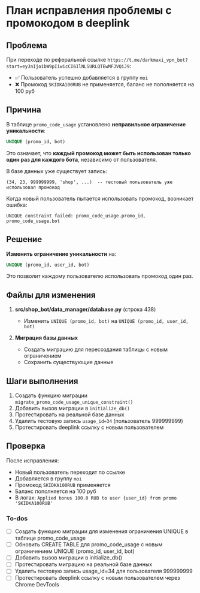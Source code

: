 <!-- 81541c68-1e2d-4cc0-9b54-fb5c92f356e1 52604adc-5009-4e8d-ba19-4f6e53b63cbb -->
# План исправления проблемы с промокодом в deeplink

## Проблема

При переходе по реферальной ссылке `https://t.me/darkmaxi_vpn_bot?start=eyJnIjoibW9pIiwicCI6IlNLSURLQTEwMFJVQiJ9`:

- ✅ Пользователь успешно добавляется в группу `moi`
- ❌ Промокод `SKIDKA100RUB` не применяется, баланс не пополняется на 100 руб

## Причина

В таблице `promo_code_usage` установлено **неправильное ограничение уникальности**:

```sql
UNIQUE (promo_id, bot)
```

Это означает, что **каждый промокод может быть использован только один раз для каждого бота**, независимо от пользователя.

В базе данных уже существует запись:

```
(34, 23, 999999999, 'shop', ...)  -- тестовый пользователь уже использовал промокод
```

Когда новый пользователь пытается использовать промокод, возникает ошибка:

```
UNIQUE constraint failed: promo_code_usage.promo_id, promo_code_usage.bot
```

## Решение

**Изменить ограничение уникальности** на:

```sql
UNIQUE (promo_id, user_id, bot)
```

Это позволит каждому пользователю использовать промокод один раз.

## Файлы для изменения

1. **src/shop_bot/data_manager/database.py** (строка 438)

   - Изменить `UNIQUE (promo_id, bot)` на `UNIQUE (promo_id, user_id, bot)`

2. **Миграция базы данных**

   - Создать миграцию для пересоздания таблицы с новым ограничением
   - Сохранить существующие данные

## Шаги выполнения

1. Создать функцию миграции `migrate_promo_code_usage_unique_constraint()`
2. Добавить вызов миграции в `initialize_db()`
3. Протестировать на реальной базе данных
4. Удалить тестовую запись `usage_id=34` (пользователь 999999999)
5. Протестировать deeplink ссылку с новым пользователем

## Проверка

После исправления:

- Новый пользователь переходит по ссылке
- Добавляется в группу `moi`
- Промокод `SKIDKA100RUB` применяется
- Баланс пополняется на 100 руб
- В логах: `Applied bonus 100.0 RUB to user {user_id} from promo 'SKIDKA100RUB'`

### To-dos

- [ ] Создать функцию миграции для изменения ограничения UNIQUE в таблице promo_code_usage
- [ ] Обновить CREATE TABLE для promo_code_usage с новым ограничением UNIQUE (promo_id, user_id, bot)
- [ ] Добавить вызов миграции в initialize_db()
- [ ] Протестировать миграцию на реальной базе данных
- [ ] Удалить тестовую запись usage_id=34 для пользователя 999999999
- [ ] Протестировать deeplink ссылку с новым пользователем через Chrome DevTools